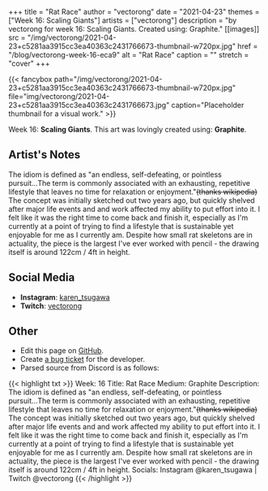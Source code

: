 +++
title =       "Rat Race"
author =      "vectorong"
date =        "2021-04-23"
themes =      ["Week 16: Scaling Giants"]
artists =     ["vectorong"]
description = "by vectorong for week 16: Scaling Giants. Created using: Graphite."
[[images]]
      src = "/img/vectorong/2021-04-23+c5281aa3915cc3ea40363c2431766673-thumbnail-w720px.jpg"
      href = "/blog/vectorong-week-16-eca9"
      alt = "Rat Race"
      caption = ""
      stretch = "cover"
+++


{{< fancybox path="/img/vectorong/2021-04-23+c5281aa3915cc3ea40363c2431766673-thumbnail-w720px.jpg" file="img/vectorong/2021-04-23+c5281aa3915cc3ea40363c2431766673.jpg" caption="Placeholder thumbnail for a visual work." >}}


Week 16: **Scaling Giants**. This art was lovingly created using: **Graphite**.

## Artist's Notes

The idiom is defined as "an endless, self-defeating, or pointless pursuit...The term is commonly associated with an exhausting, repetitive lifestyle that leaves no time for relaxation or enjoyment."~~(thanks wikipedia)~~ The concept was initially sketched out two years ago, but quickly shelved after major life events and and work affected my ability to put effort into it. I felt like it was the right time to come back and finish it, especially as I'm currently at a point of trying to find a lifestyle that is sustainable yet enjoyable for me as I currently am. Despite how small rat skeletons are in actuality, the piece is the largest I've ever worked with pencil - the drawing itself is around 122cm / 4ft in height.

## Social Media

- **Instagram**: <a href='https://instagram.com/karen_tsugawa' target='_blank'>karen_tsugawa</a>
- **Twitch**: <a href='https://twitch.tv/vectorong' target='_blank'>vectorong</a>

## Other

- Edit this page on [GitHub](https://github.com/teaminkling/web-refresh/edit/main/content/blog/vectorong-week-16-eca9.md).
- Create [a bug ticket](https://github.com/teaminkling/web-refresh/issues/new?assignees=&labels=bug&template=problem-report.md&title=) for the developer.
- Parsed source from Discord is as follows:

{{< highlight txt >}}
Week: 16
Title: Rat Race
Medium: Graphite
Description: The idiom is defined as "an endless, self-defeating, or pointless pursuit...The term is commonly associated with an exhausting, repetitive lifestyle that leaves no time for relaxation or enjoyment."~~(thanks wikipedia)~~ The concept was initially sketched out two years ago, but quickly shelved after major life events and and work affected my ability to put effort into it. I felt like it was the right time to come back and finish it, especially as I'm currently at a point of trying to find a lifestyle that is sustainable yet enjoyable for me as I currently am. Despite how small rat skeletons are in actuality, the piece is the largest I've ever worked with pencil - the drawing itself is around 122cm / 4ft in height.
Socials: Instagram @karen_tsugawa  |  Twitch @vectorong
{{< /highlight >}}